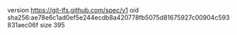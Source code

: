 version https://git-lfs.github.com/spec/v1
oid sha256:ae78e6c1ad0ef5e244ecdb8a420778fb5075d81675927c00904c593831aec06f
size 395

